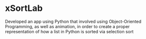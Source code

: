 # xSortLab
Developed an app using Python that involved using Object-Oriented Programming, as well as animation, in order to create a proper representation of how a list in Python is sorted via selection sort 
